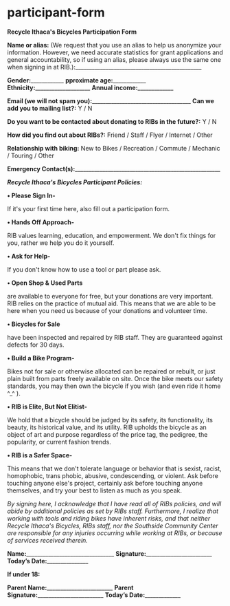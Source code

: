 # participant-form

<b>Recycle Ithaca's Bicycles Participation Form</b>

<b>Name or alias:</b> (We request that you use an alias to help us anonymize your information. However, we need accurate statistics for grant applications and general accountability, so if using an alias, please always use the same one when signing in at RIB.):______________________________________________

<b>Gender:</b>____________ <b>pproximate age:</b>____________ <b>Ethnicity:</b>____________________ <b>Annual income:</b>_____________     

<b>Email (we will not spam you):</b>____________________________________ <b>Can we add you to mailing list?:</b>  Y  /  N

<b>Do you want to be contacted about donating to RIBs in the future?:</b>  Y  /  N

<b>How did you find out about RIBs?:</b>  Friend  /  Staff  /  Flyer  /  Internet  /  Other

<b>Relationship with biking:</b> New to Bikes  /  Recreation /  Commute  /  Mechanic  /  Touring  /  Other

<b>Emergency Contact(s):</b>_____________________________________________________

<i><b>Recycle Ithaca's Bicycles Participant Policies:</b></i>

<b>• Please Sign In- </b>
	
If it's your first time here, also fill out a participation form.
	
<b>• Hands Off Approach- </b>
	
RIB values learning, education, and empowerment.  We don't fix things for you, rather we help you do it yourself.

<b>• Ask for Help- </b>
	
If you don't know how to use a tool or part please ask.
	
<b>• Open Shop & Used Parts</b>

are available to everyone for free, but your donations are very important. RIB relies on the practice of mutual aid.  This means that we are able to be here when you need us because of your donations and volunteer time.

<b>• Bicycles for Sale </b>
	
have been inspected and repaired by RIB staff.  They are guaranteed against defects for 30 days.

<b>• Build a Bike Program- </b>
	
Bikes not for sale or otherwise allocated can be repaired or rebuilt, or just plain built from parts freely available on site. Once the bike meets our safety standards, you may then own the bicycle if you wish (and even ride it home ^_^ ).

<b>• RIB is Elite, But Not Elitist- </b>
	
We hold that a bicycle should be judged by its safety, its functionality, its beauty, its historical value, and its utility. RIB upholds the bicycle as an object of art and purpose regardless of the price tag, the pedigree, the popularity, or current fashion trends.

<b>• RIB is a Safer Space- </b>
	
This means that we don't tolerate language or behavior that is sexist, racist, homophobic, trans phobic, abusive, condescending, or violent. Ask before touching anyone else's project, certainly ask before touching anyone themselves, and try your best to listen as much as you speak.

<i>By signing here, I acknowledge that I have read all of RIBs policies, and will abide by additional policies as set by RIBs staff.  Furthermore, I realize that working with tools and riding bikes have inherent risks, and that neither Recycle Ithaca's Bicycles, RIBs staff, nor the Southside Community Center are responsible for any injuries occurring while working at RIBs, or because of services received therein.</i>

<b>Name:</b>________________________________ <b>Signature:</b>________________________ <b>Today’s Date:</b>_______________

<b>If under 18:</b>

<b>Parent Name:</b>________________________ <b>Parent Signature:</b>________________________ <b>Today’s Date:</b>_____________
